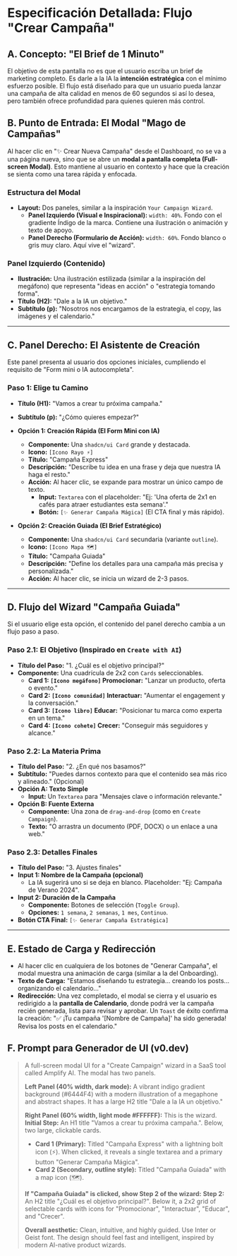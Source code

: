 # Especificación Detallada: Flujo "Crear Campaña"

## A. Concepto: "El Brief de 1 Minuto"

El objetivo de esta pantalla no es que el usuario escriba un brief de marketing completo. Es darle a la IA la **intención estratégica** con el mínimo esfuerzo posible. El flujo está diseñado para que un usuario pueda lanzar una campaña de alta calidad en menos de 60 segundos si así lo desea, pero también ofrece profundidad para quienes quieren más control.

## B. Punto de Entrada: El Modal "Mago de Campañas"

Al hacer clic en "✨ Crear Nueva Campaña" desde el Dashboard, no se va a una página nueva, sino que se abre un **modal a pantalla completa (Full-screen Modal)**. Esto mantiene al usuario en contexto y hace que la creación se sienta como una tarea rápida y enfocada.

### Estructura del Modal
-   **Layout:** Dos paneles, similar a la inspiración `Your Campaign Wizard`.
    -   **Panel Izquierdo (Visual e Inspiracional):** `width: 40%`. Fondo con el gradiente Índigo de la marca. Contiene una ilustración o animación y texto de apoyo.
    -   **Panel Derecho (Formulario de Acción):** `width: 60%`. Fondo blanco o gris muy claro. Aquí vive el "wizard".

### Panel Izquierdo (Contenido)
-   **Ilustración:** Una ilustración estilizada (similar a la inspiración del megáfono) que representa "ideas en acción" o "estrategia tomando forma".
-   **Título (H2):** "Dale a la IA un objetivo."
-   **Subtítulo (p):** "Nosotros nos encargamos de la estrategia, el copy, las imágenes y el calendario."

---

## C. Panel Derecho: El Asistente de Creación

Este panel presenta al usuario dos opciones iniciales, cumpliendo el requisito de "Form mini o IA autocompleta".

### Paso 1: Elige tu Camino

-   **Título (H1):** "Vamos a crear tu próxima campaña."
-   **Subtítulo (p):** "¿Cómo quieres empezar?"

-   **Opción 1: Creación Rápida (El Form Mini con IA)**
    -   **Componente:** Una `shadcn/ui Card` grande y destacada.
    -   **Icono:** `[Icono Rayo ⚡]`
    -   **Título:** "Campaña Express"
    -   **Descripción:** "Describe tu idea en una frase y deja que nuestra IA haga el resto."
    -   **Acción:** Al hacer clic, se expande para mostrar un único campo de texto.
        -   **Input:** `Textarea` con el placeholder: "Ej: 'Una oferta de 2x1 en cafés para atraer estudiantes esta semana'."
        -   **Botón:** `[✨ Generar Campaña Mágica]` (El CTA final y más rápido).

-   **Opción 2: Creación Guiada (El Brief Estratégico)**
    -   **Componente:** Una `shadcn/ui Card` secundaria (variante `outline`).
    -   **Icono:** `[Icono Mapa 🗺️]`
    -   **Título:** "Campaña Guiada"
    -   **Descripción:** "Define los detalles para una campaña más precisa y personalizada."
    -   **Acción:** Al hacer clic, se inicia un wizard de 2-3 pasos.

---

## D. Flujo del Wizard "Campaña Guiada"

Si el usuario elige esta opción, el contenido del panel derecho cambia a un flujo paso a paso.

### Paso 2.1: El Objetivo (Inspirado en `Create with AI`)

-   **Título del Paso:** "1. ¿Cuál es el objetivo principal?"
-   **Componente:** Una cuadrícula de 2x2 con `Cards` seleccionables.
    -   **Card 1: `[Icono megáfono]` Promocionar:** "Lanzar un producto, oferta o evento."
    -   **Card 2: `[Icono comunidad]` Interactuar:** "Aumentar el engagement y la conversación."
    -   **Card 3: `[Icono libro]` Educar:** "Posicionar tu marca como experta en un tema."
    -   **Card 4: `[Icono cohete]` Crecer:** "Conseguir más seguidores y alcance."

### Paso 2.2: La Materia Prima

-   **Título del Paso:** "2. ¿En qué nos basamos?"
-   **Subtítulo:** "Puedes darnos contexto para que el contenido sea más rico y alineado." (Opcional)
-   **Opción A: Texto Simple**
    -   **Input:** Un `Textarea` para "Mensajes clave o información relevante."
-   **Opción B: Fuente Externa**
    -   **Componente:** Una zona de `drag-and-drop` (como en `Create Campaign`).
    -   **Texto:** "O arrastra un documento (PDF, DOCX) o un enlace a una web."

### Paso 2.3: Detalles Finales

-   **Título del Paso:** "3. Ajustes finales"
-   **Input 1: Nombre de la Campaña (opcional)**
    -   La IA sugerirá uno si se deja en blanco. Placeholder: "Ej: Campaña de Verano 2024".
-   **Input 2: Duración de la Campaña**
    -   **Componente:** Botones de selección (`Toggle Group`).
    -   **Opciones:** `1 semana`, `2 semanas`, `1 mes`, `Continuo`.
-   **Botón CTA Final:** `[✨ Generar Campaña Estratégica]`

---

## E. Estado de Carga y Redirección

-   Al hacer clic en cualquiera de los botones de "Generar Campaña", el modal muestra una animación de carga (similar a la del Onboarding).
-   **Texto de Carga:** "Estamos diseñando tu estrategia... creando los posts... organizando el calendario..."
-   **Redirección:** Una vez completado, el modal se cierra y el usuario es redirigido a la **pantalla de Calendario**, donde podrá ver la campaña recién generada, lista para revisar y aprobar. Un `Toast` de éxito confirma la creación: "✅ ¡Tu campaña '[Nombre de Campaña]' ha sido generada! Revisa los posts en el calendario."

## F. Prompt para Generador de UI (v0.dev)

> A full-screen modal UI for a "Create Campaign" wizard in a SaaS tool called Amplify AI. The modal has two panels.
>
> **Left Panel (40% width, dark mode):** A vibrant indigo gradient background (#6444F4) with a modern illustration of a megaphone and abstract shapes. It has a large H2 title "Dale a la IA un objetivo."
>
> **Right Panel (60% width, light mode #FFFFFF):** This is the wizard.
> **Initial Step:** An H1 title "Vamos a crear tu próxima campaña.". Below, two large, clickable cards.
> - **Card 1 (Primary):** Titled "Campaña Express" with a lightning bolt icon (⚡). When clicked, it reveals a single textarea and a primary button "Generar Campaña Mágica".
> - **Card 2 (Secondary, outline style):** Titled "Campaña Guiada" with a map icon (🗺️).
>
> **If "Campaña Guiada" is clicked, show Step 2 of the wizard:**
> **Step 2:** An H2 title "¿Cuál es el objetivo principal?". Below it, a 2x2 grid of selectable cards with icons for "Promocionar", "Interactuar", "Educar", and "Crecer".
>
> **Overall aesthetic:** Clean, intuitive, and highly guided. Use Inter or Geist font. The design should feel fast and intelligent, inspired by modern AI-native product wizards.
